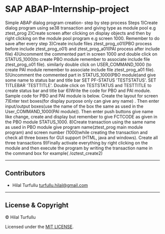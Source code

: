 # SAP ABAP-Internship-project
Simple ABAP dialog program creation- step by step process
Steps
1)Create dialog program using se38 transaction and giving type as module pool e.g ztest_prog
2)Create screen after clicking on display objects and then by right clicking on the module pool program e.g screen 1000. Remember to do save after every step
3)Create include files ztest_prog_o01(PBO process before include ztest_prog_o01) and ztest_prog_a01(PAI process after include file)
4)Uncomment the commented part in screen 1000 and double click on STATUS_1000(to create PBO module remember to associate include file ztest_prog_o01 file). similarly double click on USER_COMMAND_1000 (to create PAI module remember to associate include file ztest_prog_a01 file).
5)Uncomment the commented part in STATUS_1000(PBO module)and give some name to status bar and title bar
SET PF-STATUS 'TESTSTATUS'.
SET TITLEBAR 'TESTTITLE'.
Double click on TESTSTATUS and TESTTITLE to create status bar and title bar
6)Write the code for PBO and PAI module. Sample code for PBO and PAI module is below.
Create the layout for screen
7)Enter text boxes(for display purpose only can give any name) . Then enter input/output boxes(use the name of the box the same as used in the User_COMMAND_1000(PAI module)). Then enter push buttons give name like change, create and display but remember to give FCTCODE as given in the PBO module STATUS_1000.
8)Create transaction using the same name as used in PBO module give program name(ztest_prog main module program) and screen number (1000)while creating the transaction and check all three boxes for GUI support (HTML, java and windows). Create all three transactions
9)Finally activate everything by right clicking on the module and then execute the program by writing the transaction name in the command box for example( /oztest_create2)

---

## Contributors
- Hilal Turfullu <turfullu.hilal@gmail.com>

---

## License & Copyright
© Hilal Turfullu

Licensed under the [MIT LICENSE](LICENSE).

